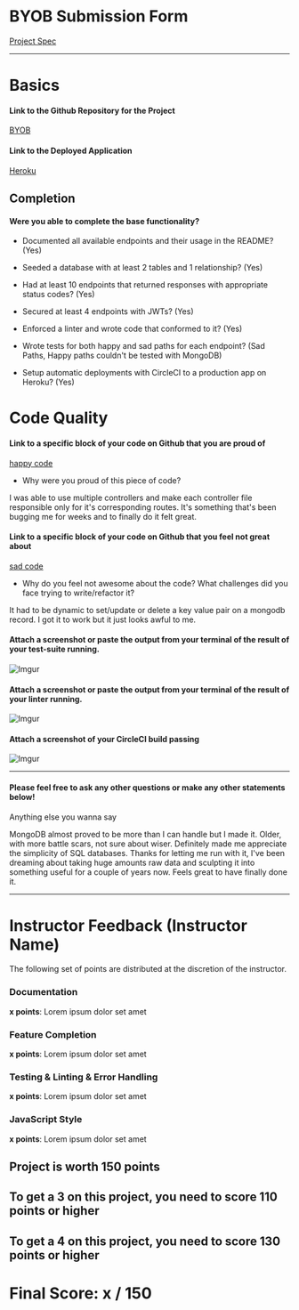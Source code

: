 # BYOB Submission Form

[Project Spec](http://frontend.turing.io/projects/build-your-own-backend.html)

------

# Basics

#### Link to the Github Repository for the Project
[BYOB](https://github.com/DBULL7/VoterData)

#### Link to the Deployed Application
[Heroku](https://gentle-shelf-31018.herokuapp.com/api/v1/voters)


## Completion

#### Were you able to complete the base functionality?

* Documented all available endpoints and their usage in the README?
(Yes)

* Seeded a database with at least 2 tables and 1 relationship?
(Yes)

* Had at least 10 endpoints that returned responses with appropriate status codes?
(Yes)

* Secured at least 4 endpoints with JWTs?
(Yes)

* Enforced a linter and wrote code that conformed to it?
(Yes)

* Wrote tests for both happy and sad paths for each endpoint?
(Sad Paths, Happy paths couldn't be tested with MongoDB)

* Setup automatic deployments with CircleCI to a production app on Heroku?
(Yes)

# Code Quality

#### Link to a specific block of your code on Github that you are proud of
[happy code](https://github.com/DBULL7/VoterData/blob/master/server/router.js)

* Why were you proud of this piece of code?

I was able to use multiple controllers and make each controller file responsible only for it's corresponding routes.
It's something that's been bugging me for weeks and to finally do it felt great. 

#### Link to a specific block of your code on Github that you feel not great about
[sad code](https://github.com/DBULL7/VoterData/blob/master/server/controllers/districtController.js#L66-L79)

* Why do you feel not awesome about the code? What challenges did you face trying to write/refactor it?

It had to be dynamic to set/update or delete a key value pair on a mongodb record. 
I got it to work but it just looks awful to me.

#### Attach a screenshot or paste the output from your terminal of the result of your test-suite running.
![Imgur](http://i.imgur.com/ZeG71Lk.png)

#### Attach a screenshot or paste the output from your terminal of the result of your linter running.

![Imgur](http://i.imgur.com/yPMEmdG.png)

#### Attach a screenshot of your CircleCI build passing

![Imgur](http://i.imgur.com/jsdLCRr.png)

-----

#### Please feel free to ask any other questions or make any other statements below!

Anything else you wanna say

MongoDB almost proved to be more than I can handle but I made it. Older, with more battle scars, not sure about wiser. 
Definitely made me appreciate the simplicity of SQL databases. Thanks for letting me run with it, I've been 
dreaming about taking huge amounts raw data and sculpting it into something useful for a couple of years now. 
Feels great to have finally done it. 

-----


# Instructor Feedback (Instructor Name)

The following set of points are distributed at the discretion of the instructor.

### Documentation

**x points**: Lorem ipsum dolor set amet

### Feature Completion

**x points**: Lorem ipsum dolor set amet

### Testing & Linting & Error Handling

**x points**: Lorem ipsum dolor set amet

### JavaScript Style

**x points**: Lorem ipsum dolor set amet


## Project is worth 150 points

## To get a 3 on this project, you need to score 110 points or higher
## To get a 4 on this project, you need to score 130 points or higher

# Final Score: x / 150
